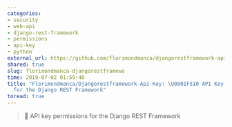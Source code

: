 ```yaml
---
categories:
- security
- web-api
- django-rest-framework
- permissions
- api-key
- python
external_url: https://github.com/florimondmanca/djangorestframework-api-key
shared: true
slug: florimondmanca-djangorestframewo
time: 2019-07-02 01:59:40
title: "Florimondmanca/Djangorestframework-Api-Key: \U0001F510 API Key Permissions
  for the Django REST Framework"
toread: true
---
```


> 🔐 API key permissions for the Django REST Framework